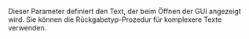 Dieser Parameter definiert den Text, der beim Öffnen der GUI angezeigt wird. Sie können die Rückgabetyp-Prozedur für komplexere Texte verwenden.